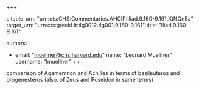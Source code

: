 +++


citable_urn: "urn:cts:CHS:Commentaries.AHCIP:Iliad.9.160-9.161.XtNQnEJ"
target_urn: "urn:cts:greekLit:tlg0012.tlg001:9.160-9.161"
title: "Iliad 9.160-9.161"

authors:
- email: "muellner@chs.harvard.edu"
  name: "Leonard Muellner"
  username: "lmuellner"
+++

<p>comparison of Agamemnon and Achilles in terms of basileuteros and progenesteros (also, of Zeus and Poseidon in same terms)</p>